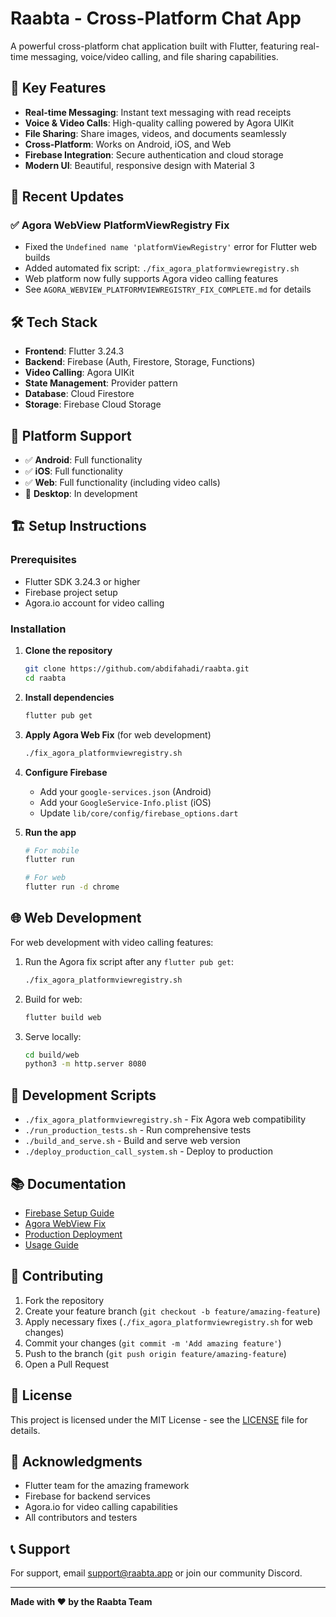 # Raabta - Cross-Platform Chat App

A powerful cross-platform chat application built with Flutter, featuring real-time messaging, voice/video calling, and file sharing capabilities.

## 🎯 Key Features

- **Real-time Messaging**: Instant text messaging with read receipts
- **Voice & Video Calls**: High-quality calling powered by Agora UIKit
- **File Sharing**: Share images, videos, and documents seamlessly
- **Cross-Platform**: Works on Android, iOS, and Web
- **Firebase Integration**: Secure authentication and cloud storage
- **Modern UI**: Beautiful, responsive design with Material 3

## 🚀 Recent Updates

### ✅ Agora WebView PlatformViewRegistry Fix
- Fixed the `Undefined name 'platformViewRegistry'` error for Flutter web builds
- Added automated fix script: `./fix_agora_platformviewregistry.sh`
- Web platform now fully supports Agora video calling features
- See `AGORA_WEBVIEW_PLATFORMVIEWREGISTRY_FIX_COMPLETE.md` for details

## 🛠️ Tech Stack

- **Frontend**: Flutter 3.24.3
- **Backend**: Firebase (Auth, Firestore, Storage, Functions)
- **Video Calling**: Agora UIKit
- **State Management**: Provider pattern
- **Database**: Cloud Firestore
- **Storage**: Firebase Cloud Storage

## 📱 Platform Support

- ✅ **Android**: Full functionality
- ✅ **iOS**: Full functionality  
- ✅ **Web**: Full functionality (including video calls)
- 🔄 **Desktop**: In development

## 🏗️ Setup Instructions

### Prerequisites
- Flutter SDK 3.24.3 or higher
- Firebase project setup
- Agora.io account for video calling

### Installation

1. **Clone the repository**
   ```bash
   git clone https://github.com/abdifahadi/raabta.git
   cd raabta
   ```

2. **Install dependencies**
   ```bash
   flutter pub get
   ```

3. **Apply Agora Web Fix** (for web development)
   ```bash
   ./fix_agora_platformviewregistry.sh
   ```

4. **Configure Firebase**
   - Add your `google-services.json` (Android)
   - Add your `GoogleService-Info.plist` (iOS)
   - Update `lib/core/config/firebase_options.dart`

5. **Run the app**
   ```bash
   # For mobile
   flutter run
   
   # For web
   flutter run -d chrome
   ```

## 🌐 Web Development

For web development with video calling features:

1. Run the Agora fix script after any `flutter pub get`:
   ```bash
   ./fix_agora_platformviewregistry.sh
   ```

2. Build for web:
   ```bash
   flutter build web
   ```

3. Serve locally:
   ```bash
   cd build/web
   python3 -m http.server 8080
   ```

## 🔧 Development Scripts

- `./fix_agora_platformviewregistry.sh` - Fix Agora web compatibility
- `./run_production_tests.sh` - Run comprehensive tests
- `./build_and_serve.sh` - Build and serve web version
- `./deploy_production_call_system.sh` - Deploy to production

## 📚 Documentation

- [Firebase Setup Guide](FIREBASE_SETUP_GUIDE.md)
- [Agora WebView Fix](AGORA_WEBVIEW_PLATFORMVIEWREGISTRY_FIX_COMPLETE.md)
- [Production Deployment](PRODUCTION_DEPLOYMENT_GUIDE.md)
- [Usage Guide](USAGE_GUIDE.md)

## 🤝 Contributing

1. Fork the repository
2. Create your feature branch (`git checkout -b feature/amazing-feature`)
3. Apply necessary fixes (`./fix_agora_platformviewregistry.sh` for web changes)
4. Commit your changes (`git commit -m 'Add amazing feature'`)
5. Push to the branch (`git push origin feature/amazing-feature`)
6. Open a Pull Request

## 📄 License

This project is licensed under the MIT License - see the [LICENSE](LICENSE) file for details.

## 🙏 Acknowledgments

- Flutter team for the amazing framework
- Firebase for backend services
- Agora.io for video calling capabilities
- All contributors and testers

## 📞 Support

For support, email support@raabta.app or join our community Discord.

---

**Made with ❤️ by the Raabta Team**
